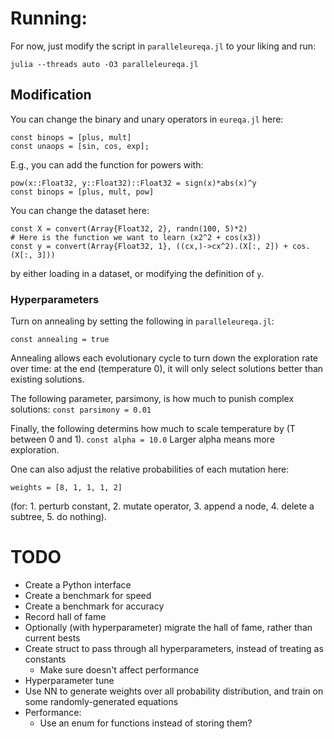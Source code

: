 # Running:

For now, just modify the script in `paralleleureqa.jl`
to your liking and run:

`julia --threads auto -O3 paralleleureqa.jl`

## Modification

You can change the binary and unary operators in `eureqa.jl` here:
```
const binops = [plus, mult]
const unaops = [sin, cos, exp];
```
E.g., you can add the function for powers with:
```
pow(x::Float32, y::Float32)::Float32 = sign(x)*abs(x)^y
const binops = [plus, mult, pow]
```

You can change the dataset here:
```
const X = convert(Array{Float32, 2}, randn(100, 5)*2)
# Here is the function we want to learn (x2^2 + cos(x3))
const y = convert(Array{Float32, 1}, ((cx,)->cx^2).(X[:, 2]) + cos.(X[:, 3]))
```
by either loading in a dataset, or modifying the definition of `y`.

### Hyperparameters

Turn on annealing by setting the following in `paralleleureqa.jl`:

`const annealing = true`

Annealing allows each evolutionary cycle to turn down the exploration
rate over time: at the end (temperature 0), it will only select solutions
better than existing solutions.

The following parameter, parsimony, is how much to punish complex solutions:
`
const parsimony = 0.01
`

Finally, the following
determins how much to scale temperature by (T between 0 and 1).
`
const alpha = 10.0
`
Larger alpha means more exploration.

One can also adjust the relative probabilities of each mutation here:
```
weights = [8, 1, 1, 1, 2]
```
(for: 1. perturb constant, 2. mutate operator,
3. append a node, 4. delete a subtree, 5. do nothing).


# TODO

- Create a Python interface
- Create a benchmark for speed
- Create a benchmark for accuracy
- Record hall of fame
- Optionally (with hyperparameter) migrate the hall of fame, rather than current bests
- Create struct to pass through all hyperparameters, instead of treating as constants
    - Make sure doesn't affect performance
- Hyperparameter tune
- Use NN to generate weights over all probability distribution, and train on some randomly-generated equations
- Performance:
    - Use an enum for functions instead of storing them?

